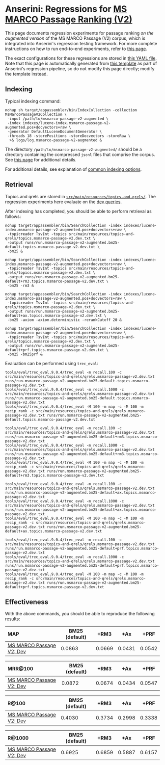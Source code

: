 # Anserini: Regressions for [MS MARCO Passage Ranking (V2)](https://microsoft.github.io/msmarco/TREC-Deep-Learning.html)

This page documents regression experiments for passage ranking _on the augmented version_ of the MS MARCO Passage (V2) corpus, which is integrated into Anserini's regression testing framework.
For more complete instructions on how to run end-to-end experiments, refer to [this page](experiments-msmarco-v2-augmented.md).

The exact configurations for these regressions are stored in [this YAML file](../src/main/resources/regression/msmarco-passage-v2-augmented.yaml).
Note that this page is automatically generated from [this template](../src/main/resources/docgen/templates/msmarco-passage-v2-augmented.template) as part of Anserini's regression pipeline, so do not modify this page directly; modify the template instead.

## Indexing

Typical indexing command:

```
nohup sh target/appassembler/bin/IndexCollection -collection MsMarcoPassageV2Collection \
 -input /path/to/msmarco-passage-v2-augmented \
 -index indexes/lucene-index.msmarco-passage-v2-augmented.pos+docvectors+raw \
 -generator DefaultLuceneDocumentGenerator \
 -threads 18 -storePositions -storeDocvectors -storeRaw \
  >& logs/log.msmarco-passage-v2-augmented &
```

The directory `/path/to/msmarco-passage-v2-augmented/` should be a directory containing the compressed `jsonl` files that comprise the corpus.
See [this page](experiments-msmarco-v2.md) for additional details.

For additional details, see explanation of [common indexing options](common-indexing-options.md).

## Retrieval

Topics and qrels are stored in [`src/main/resources/topics-and-qrels/`](../src/main/resources/topics-and-qrels/).
The regression experiments here evaluate on the [dev queries](../src/main/resources/topics-and-qrels/topics.msmarco-passage-v2.dev.txt).

After indexing has completed, you should be able to perform retrieval as follows:

```
nohup target/appassembler/bin/SearchCollection -index indexes/lucene-index.msmarco-passage-v2-augmented.pos+docvectors+raw \
 -topicreader TsvInt -topics src/main/resources/topics-and-qrels/topics.msmarco-passage-v2.dev.txt \
 -output runs/run.msmarco-passage-v2-augmented.bm25-default.topics.msmarco-passage-v2.dev.txt \
 -bm25 &

nohup target/appassembler/bin/SearchCollection -index indexes/lucene-index.msmarco-passage-v2-augmented.pos+docvectors+raw \
 -topicreader TsvInt -topics src/main/resources/topics-and-qrels/topics.msmarco-passage-v2.dev.txt \
 -output runs/run.msmarco-passage-v2-augmented.bm25-default+rm3.topics.msmarco-passage-v2.dev.txt \
 -bm25 -rm3 &

nohup target/appassembler/bin/SearchCollection -index indexes/lucene-index.msmarco-passage-v2-augmented.pos+docvectors+raw \
 -topicreader TsvInt -topics src/main/resources/topics-and-qrels/topics.msmarco-passage-v2.dev.txt \
 -output runs/run.msmarco-passage-v2-augmented.bm25-default+ax.topics.msmarco-passage-v2.dev.txt \
 -bm25 -axiom -axiom.deterministic -rerankCutoff 20 &

nohup target/appassembler/bin/SearchCollection -index indexes/lucene-index.msmarco-passage-v2-augmented.pos+docvectors+raw \
 -topicreader TsvInt -topics src/main/resources/topics-and-qrels/topics.msmarco-passage-v2.dev.txt \
 -output runs/run.msmarco-passage-v2-augmented.bm25-default+prf.topics.msmarco-passage-v2.dev.txt \
 -bm25 -bm25prf &
```

Evaluation can be performed using `trec_eval`:

```
tools/eval/trec_eval.9.0.4/trec_eval -m recall.100 -c src/main/resources/topics-and-qrels/qrels.msmarco-passage-v2.dev.txt runs/run.msmarco-passage-v2-augmented.bm25-default.topics.msmarco-passage-v2.dev.txt
tools/eval/trec_eval.9.0.4/trec_eval -m recall.1000 -c src/main/resources/topics-and-qrels/qrels.msmarco-passage-v2.dev.txt runs/run.msmarco-passage-v2-augmented.bm25-default.topics.msmarco-passage-v2.dev.txt
tools/eval/trec_eval.9.0.4/trec_eval -M 100 -m map -c -M 100 -m recip_rank -c src/main/resources/topics-and-qrels/qrels.msmarco-passage-v2.dev.txt runs/run.msmarco-passage-v2-augmented.bm25-default.topics.msmarco-passage-v2.dev.txt

tools/eval/trec_eval.9.0.4/trec_eval -m recall.100 -c src/main/resources/topics-and-qrels/qrels.msmarco-passage-v2.dev.txt runs/run.msmarco-passage-v2-augmented.bm25-default+rm3.topics.msmarco-passage-v2.dev.txt
tools/eval/trec_eval.9.0.4/trec_eval -m recall.1000 -c src/main/resources/topics-and-qrels/qrels.msmarco-passage-v2.dev.txt runs/run.msmarco-passage-v2-augmented.bm25-default+rm3.topics.msmarco-passage-v2.dev.txt
tools/eval/trec_eval.9.0.4/trec_eval -M 100 -m map -c -M 100 -m recip_rank -c src/main/resources/topics-and-qrels/qrels.msmarco-passage-v2.dev.txt runs/run.msmarco-passage-v2-augmented.bm25-default+rm3.topics.msmarco-passage-v2.dev.txt

tools/eval/trec_eval.9.0.4/trec_eval -m recall.100 -c src/main/resources/topics-and-qrels/qrels.msmarco-passage-v2.dev.txt runs/run.msmarco-passage-v2-augmented.bm25-default+ax.topics.msmarco-passage-v2.dev.txt
tools/eval/trec_eval.9.0.4/trec_eval -m recall.1000 -c src/main/resources/topics-and-qrels/qrels.msmarco-passage-v2.dev.txt runs/run.msmarco-passage-v2-augmented.bm25-default+ax.topics.msmarco-passage-v2.dev.txt
tools/eval/trec_eval.9.0.4/trec_eval -M 100 -m map -c -M 100 -m recip_rank -c src/main/resources/topics-and-qrels/qrels.msmarco-passage-v2.dev.txt runs/run.msmarco-passage-v2-augmented.bm25-default+ax.topics.msmarco-passage-v2.dev.txt

tools/eval/trec_eval.9.0.4/trec_eval -m recall.100 -c src/main/resources/topics-and-qrels/qrels.msmarco-passage-v2.dev.txt runs/run.msmarco-passage-v2-augmented.bm25-default+prf.topics.msmarco-passage-v2.dev.txt
tools/eval/trec_eval.9.0.4/trec_eval -m recall.1000 -c src/main/resources/topics-and-qrels/qrels.msmarco-passage-v2.dev.txt runs/run.msmarco-passage-v2-augmented.bm25-default+prf.topics.msmarco-passage-v2.dev.txt
tools/eval/trec_eval.9.0.4/trec_eval -M 100 -m map -c -M 100 -m recip_rank -c src/main/resources/topics-and-qrels/qrels.msmarco-passage-v2.dev.txt runs/run.msmarco-passage-v2-augmented.bm25-default+prf.topics.msmarco-passage-v2.dev.txt
```

## Effectiveness

With the above commands, you should be able to reproduce the following results:

MAP                                     | BM25 (default)| +RM3      | +Ax       | +PRF      |
:---------------------------------------|-----------|-----------|-----------|-----------|
[MS MARCO Passage V2: Dev](https://microsoft.github.io/msmarco/TREC-Deep-Learning.html)| 0.0863    | 0.0669    | 0.0431    | 0.0542    |


MRR@100                                 | BM25 (default)| +RM3      | +Ax       | +PRF      |
:---------------------------------------|-----------|-----------|-----------|-----------|
[MS MARCO Passage V2: Dev](https://microsoft.github.io/msmarco/TREC-Deep-Learning.html)| 0.0872    | 0.0674    | 0.0434    | 0.0547    |


R@100                                   | BM25 (default)| +RM3      | +Ax       | +PRF      |
:---------------------------------------|-----------|-----------|-----------|-----------|
[MS MARCO Passage V2: Dev](https://microsoft.github.io/msmarco/TREC-Deep-Learning.html)| 0.4030    | 0.3734    | 0.2998    | 0.3338    |


R@1000                                  | BM25 (default)| +RM3      | +Ax       | +PRF      |
:---------------------------------------|-----------|-----------|-----------|-----------|
[MS MARCO Passage V2: Dev](https://microsoft.github.io/msmarco/TREC-Deep-Learning.html)| 0.6925    | 0.6859    | 0.5887    | 0.6157    |

